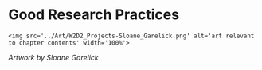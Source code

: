 # Good Research Practices

 ````{div} full-width 
 <img src='../Art/W2D2_Projects-Sloane_Garelick.png' alt='art relevant to chapter contents' width='100%'> 
```` 

*Artwork by Sloane Garelick*